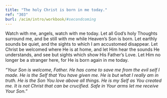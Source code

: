 ```yaml
---
title: "The holy Christ is born in me today."
ref: "303"
burl: /acim/intro/workbook/#secondcoming
---
```


Watch with me, angels, watch with me today. Let all God’s holy Thoughts
surround me, and be still with me while Heaven’s Son is born. Let
earthly sounds be quiet, and the sights to which I am accustomed
disappear. Let Christ be welcomed where He is at home, and let Him hear
the sounds He understands, and see but sights which show His Father’s
Love. Let Him no longer be a stranger here, for He is born again in me
today.

*“Your Son is welcome, Father. He has come to save me from the evil self
I made. He is the Self that You have given me. He is but what I really
am in truth. He is the Son You love above all things. He is my Self as
You created me. It is not Christ that can be crucified. Safe in Your
arms let me receive Your Son.”*

